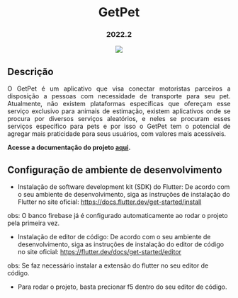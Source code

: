 <h1 align="center"> GetPet </h1>
<h3 align="center"> 2022.2 </h3>

<p align="center">
<img src="http://img.shields.io/static/v1?label=STATUS&message=PROCESSING&color=GREEN&style=for-the-badge"/>
</p>

<h2> Descrição </h2>

<p align="justify">
O GetPet é um aplicativo que visa conectar motoristas parceiros a disposição a pessoas com necessidade de transporte para seu pet. Atualmente, não existem plataformas específicas que ofereçam esse serviço exclusivo para animais de estimação, existem aplicativos onde se procura por diversos serviços aleatórios, e neles se procuram esses serviços específico para pets e por isso o GetPet tem o potencial de agregar mais praticidade para seus usuários, com valores mais acessíveis.
</p>

<b>Acesse a documentação do projeto <a href="https://mdsreq-fga-unb.github.io/2022.2-GetPet/#/pages/Vis%C3%A3odoProdutoeProjeto">aqui</a>.</b>

<h2> Configuração de ambiente de desenvolvimento</h2>

* Instalação de software development kit (SDK) do Flutter:
De acordo com o seu ambiente de desenvolvimento, siga as instruções de instalação do Flutter no site oficial: https://docs.flutter.dev/get-started/install

obs: O banco firebase já é configurado automaticamente ao rodar o projeto pela primeira vez.

* Instalação de editor de código:
De acordo com o seu ambiente de desenvolvimento, siga as instruções de instalação do editor de código no site oficial: https://flutter.dev/docs/get-started/editor

obs: Se faz necessário instalar a extensão do flutter no seu editor de código.

* Para rodar o projeto, basta precionar f5 dentro do seu editor de código.
